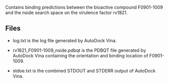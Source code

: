 Contains binding predictions between the bioactive compound F0901-1009 and the nside search space on the virulence factor rv1821.

## Files

- log.txt is the log file generated by AutoDock Vina.

- rv1821_F0901-1009_nside.pdbqt is the PDBQT file generated by AutoDock Vina containing the orientation and binding location of F0901-1009.

- stdoe.txt is the combined STDOUT and STDERR output of AutoDock Vina.

